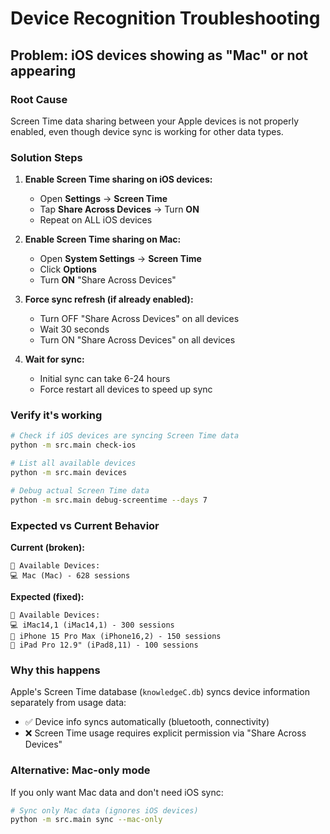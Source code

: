# Device Recognition Troubleshooting

## Problem: iOS devices showing as "Mac" or not appearing

### Root Cause
Screen Time data sharing between your Apple devices is not properly enabled, even though device sync is working for other data types.

### Solution Steps

1. **Enable Screen Time sharing on iOS devices:**
   - Open **Settings** → **Screen Time**
   - Tap **Share Across Devices** → Turn **ON**
   - Repeat on ALL iOS devices

2. **Enable Screen Time sharing on Mac:**
   - Open **System Settings** → **Screen Time**
   - Click **Options**
   - Turn **ON** "Share Across Devices"

3. **Force sync refresh (if already enabled):**
   - Turn OFF "Share Across Devices" on all devices
   - Wait 30 seconds
   - Turn ON "Share Across Devices" on all devices

4. **Wait for sync:**
   - Initial sync can take 6-24 hours
   - Force restart all devices to speed up sync

### Verify it's working

```bash
# Check if iOS devices are syncing Screen Time data
python -m src.main check-ios

# List all available devices
python -m src.main devices

# Debug actual Screen Time data
python -m src.main debug-screentime --days 7
```

### Expected vs Current Behavior

**Current (broken):**
```
📱 Available Devices:
💻 Mac (Mac) - 628 sessions
```

**Expected (fixed):**
```
📱 Available Devices:
💻 iMac14,1 (iMac14,1) - 300 sessions
📱 iPhone 15 Pro Max (iPhone16,2) - 150 sessions  
📱 iPad Pro 12.9" (iPad8,11) - 100 sessions
```

### Why this happens

Apple's Screen Time database (`knowledgeC.db`) syncs device information separately from usage data:
- ✅ Device info syncs automatically (bluetooth, connectivity)
- ❌ Screen Time usage requires explicit permission via "Share Across Devices"

### Alternative: Mac-only mode

If you only want Mac data and don't need iOS sync:

```bash
# Sync only Mac data (ignores iOS devices)
python -m src.main sync --mac-only
```
